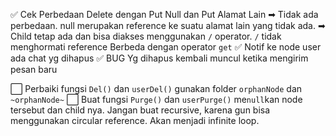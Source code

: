 ✅ Cek Perbedaan Delete dengan Put Null dan Put Alamat Lain 
    ➡ Tidak ada perbedaan. null merupakan reference ke suatu alamat lain yang tidak ada.
    ➡ Child tetap ada dan bisa diakses menggunakan `/` operator. `/` tidak menghormati reference 
       Berbeda dengan operator `get`
✅ Notif ke node user ada chat yg dihapus
✅ BUG Yg dihapus kembali muncul ketika mengirim pesan baru

⬜ Perbaiki fungsi `Del()` dan `userDel()` gunakan folder `orphanNode` dan `~orphanNode~`
⬜ Buat fungsi `Purge()` dan `userPurge()` me`null`kan node tersebut dan child nya. 
   Jangan buat recursive, karena gun bisa menggunakan circular reference. Akan menjadi infinite loop.
